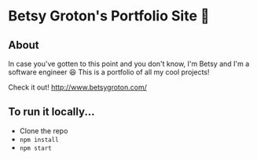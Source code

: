 # Betsy Groton's Portfolio Site :honeybee:

## About

In case you've gotten to this point and you don't know, I'm Betsy and I'm a software engineer :satisfied: This is a portfolio of all my cool projects!

Check it out!
http://www.betsygroton.com/

## To run it locally...

- Clone the repo
- `npm install`
- `npm start`
